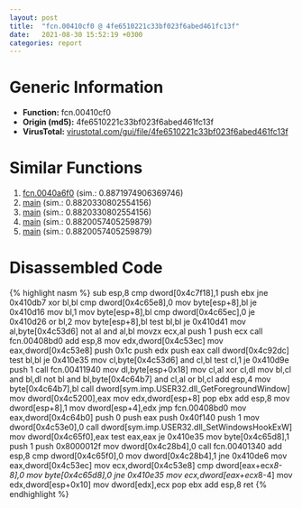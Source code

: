```yaml
---
layout: post
title:  "fcn.00410cf0 @ 4fe6510221c33bf023f6abed461fc13f"
date:   2021-08-30 15:52:19 +0300
categories: report
---
```


# Generic Information
- **Function:** fcn.00410cf0
- **Origin (md5):** 4fe6510221c33bf023f6abed461fc13f
- **VirusTotal:** [virustotal.com/gui/file/4fe6510221c33bf023f6abed461fc13f][virustotal_ref]



# Similar Functions

1. [fcn.0040a6f0][similar_1_ref] (sim.: 0.8871974906369746)
2. [main][similar_2_ref] (sim.: 0.8820330802554156)
3. [main][similar_3_ref] (sim.: 0.8820330802554156)
4. [main][similar_4_ref] (sim.: 0.8820057405259879)
5. [main][similar_5_ref] (sim.: 0.8820057405259879)


# Disassembled Code

{% highlight nasm %}
sub esp,8
cmp dword[0x4c7f18],1
push ebx
jne 0x410db7
xor bl,bl
cmp dword[0x4c65e8],0
mov byte[esp+8],bl
je 0x410d16
mov bl,1
mov byte[esp+8],bl
cmp dword[0x4c65ec],0
je 0x410d26
or bl,2
mov byte[esp+8],bl
test bl,bl
je 0x410d41
mov al,byte[0x4c53d6]
not al
and al,bl
movzx ecx,al
push 1
push ecx
call fcn.00408bd0
add esp,8
mov edx,dword[0x4c53ec]
mov eax,dword[0x4c53e8]
push 0x1c
push edx
push eax
call dword[0x4c92dc]
test bl,bl
je 0x410e35
mov cl,byte[0x4c53d6]
and cl,bl
test cl,1
je 0x410d9e
push 1
call fcn.00411940
mov dl,byte[esp+0x18]
mov cl,al
xor cl,dl
mov bl,cl
and bl,dl
not bl
and bl,byte[0x4c64b7]
and cl,al
or bl,cl
add esp,4
mov byte[0x4c64b7],bl
call dword[sym.imp.USER32.dll_GetForegroundWindow]
mov dword[0x4c5200],eax
mov edx,dword[esp+8]
pop ebx
add esp,8
mov dword[esp+8],1
mov dword[esp+4],edx
jmp fcn.00408bd0
mov eax,dword[0x4c64b0]
push 0
push eax
push 0x40f140
push 1
mov dword[0x4c53e0],0
call dword[sym.imp.USER32.dll_SetWindowsHookExW]
mov dword[0x4c65f0],eax
test eax,eax
je 0x410e35
mov byte[0x4c65d8],1
push 1
push 0x8000012f
mov dword[0x4c28b4],0
call fcn.00401340
add esp,8
cmp dword[0x4c65f0],0
mov dword[0x4c28b4],1
jne 0x410de6
mov eax,dword[0x4c53ec]
mov ecx,dword[0x4c53e8]
cmp dword[eax+ecx*8-8],0
mov byte[0x4c65d8],0
jne 0x410e35
mov ecx,dword[eax+ecx*8-4]
mov edx,dword[esp+0x10]
mov dword[edx],ecx
pop ebx
add esp,8
ret 
{% endhighlight %}


[similar_1_ref]: /report/fcn.0040a6f0@4fe6510221c33bf023f6abed461fc13f
[similar_2_ref]: /report/main@adc325bca51b67a67785e7e986af8b4d
[similar_3_ref]: /report/main@5e50a67c7e8dbb50c23acbc92eb08f0e
[similar_4_ref]: /report/main@c0371bf2f84d37acabd30e547b4cc5fa
[similar_5_ref]: /report/main@d701bfe1b2c669cec1fe384fdc108bfb
[virustotal_ref]: https://www.virustotal.com/gui/file/4fe6510221c33bf023f6abed461fc13f